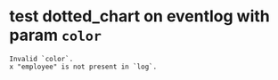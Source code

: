 # test dotted_chart on eventlog with param `color`

    Invalid `color`.
    x "employee" is not present in `log`.

